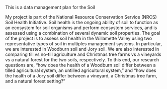 This is a data management plan for the Soil 

My project is part of the National Resource Conservation Service (NRCS) Soil Health Initiative. Soil health is the ongoing ability of soil to function as an ecosystem for soil organisms and perform ecosystem services, and is assessed using a combination of several dynamic soil properties. The goal of the project is to assess soil health in the Willamette Valley using two representative types of soil in multiples management systems. In particular, we are interested in Woodburn soil and Jory soil. We are also interested in comparing till vs no-till agriculture and Christmas tree farms vs a vineyards vs a natural forest for the two soils, respectively. To this end, our research questions are, “how does the health of a Woodburn soil differ between a tilled agricultural system, an untilled agricultural system,” and “how does the health of a Jory soil differ between a vineyard, a Christmas tree farm, and a natural forest setting?”



